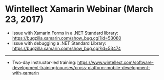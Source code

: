 # Wintellect Xamarin Webinar (March 23, 2017)
* Issue with Xamarin.Forms in a .NET Standard library: https://bugzilla.xamarin.com/show_bug.cgi?id=53060
* Issue with debugging a .NET Standard Library: https://bugzilla.xamarin.com/show_bug.cgi?id=53474
---
* Two-day instructor-led training: https://www.wintellect.com/software-development-training/courses/cross-platform-mobile-development-with-xamarin

